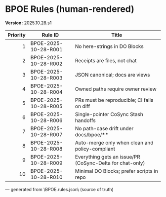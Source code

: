 # BPOE Rules (human-rendered)

**Version:** 2025.10.28.s1

| Priority | Rule ID                | Title |
|---------:|------------------------|-------|
| 1 | BPOE-2025-10-28-R001 | No here-strings in DO Blocks |
| 2 | BPOE-2025-10-28-R002 | Receipts are files, not chat |
| 3 | BPOE-2025-10-28-R003 | JSON canonical; docs are views |
| 4 | BPOE-2025-10-28-R004 | Owned paths require owner review |
| 5 | BPOE-2025-10-28-R005 | PRs must be reproducible; CI fails on diff |
| 6 | BPOE-2025-10-28-R006 | Single-pointer CoSync Stash handoffs |
| 7 | BPOE-2025-10-28-R007 | No path-case drift under docs/bpoe/** |
| 8 | BPOE-2025-10-28-R008 | Auto-merge only when clean and policy-compliant |
| 9 | BPOE-2025-10-28-R009 | Everything gets an issue/PR (CoSync-Delta for chat-only) |
| 10 | BPOE-2025-10-28-R010 | Minimal DO Blocks; prefer scripts in repo |

— generated from \BPOE.rules.json\ (source of truth)
